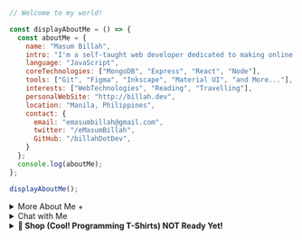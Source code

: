 
```javascript
// Welcome to my world!

const displayAboutMe = () => {
  const aboutMe = {
    name: "Masum Billah",
    intro: "I'm a self-taught web developer dedicated to making online dreams a reality.",
    language: "JavaScript",
    coreTechnologies: ["MongoDB", "Express", "React", "Node"],
    tools: ["Git", "Figma", "Inkscape", "Material UI", "and More..."],
    interests: ["WebTechnologies", "Reading", "Travelling"],
    personalWebSite: "http://billah.dev",
    location: "Manila, Philippines",
    contact: {
      email: "emasumbillah@gmail.com",
      twitter: "/eMasumBillah",
      GitHub: "/billahDotDev",
    }
  };
  console.log(aboutMe);
};

displayAboutMe();
```


<details> 
<summary>More About Me &#43;</summary>
  
```html
🙂 My Story:
I am passionate about JavaScript and web technologies. Before the pandemic, I was a struggling entrepreneur in the clothing industry.
'Cotton Logic' is a company where I hustled as a rainmaker. My business had its ups and downs, which were stressful, but I was learning
something new every day. During the pandemic, I decided to bring my passion into the business. Nowadays, two roles in my real-life game are:
'Web Development Service' and Rainmaking for 'Cotton Logic'. 

👩‍💻 I Speak:
English, Bangla(Native), Taglish, Hindi, and of course JavaScript!

🎓 Certification:
I'm a Bangladesh University of Engineering and Technology (BUET) certified full-stack web developer
on a journey of modern web mastery at the University of Helsinki.

```
</details>

<details> 
<summary>Chat with Me</summary>
<pre> 
There are times when you need someone to listen or give some advice. Book a slot to chat - anything from personal to career, 
Web Development, Graphic design, Digital Marketing, T-Shirt Business, and Mental Health.

<br />
The slots for May and June are fully booked. 
Availability for July will be announced in June on my Twitter account. You can fill out the <a href="https://app.grammarly.com/">Google Form</a> for the programming T-shirt business to get a quick response.
</pre>

</details>

<details>
<summary><strong>🛒 Shop (Cool! Programming T-Shirts) NOT Ready Yet!</strong></summary>

(Not yet ready! I'll upload the products soon...)

<br>
<br>

# Welcome to Cotton Logic JOLINA

<br>
<br>

<div style="width: 100%; display: flex; justify-content: space-around;">
  <div style="width: 200px; margin: 10px;">
    <img src="https://images.unsplash.com/photo-1516762689617-e1cffcef479d?w=500&auto=format&fit=crop&q=60&ixlib=rb-4.0.3&ixid=M3wxMjA3fDB8MHxzZWFyY2h8Mnx8Y2xvdGhpbmd8ZW58MHx8MHx8fDA%3D" style="width: 100%;">
    <div style="text-align: center;">
      <strong>JavaScript Men's T-shirt (JST)</strong>
      <br>
      Fabric: Cotton
      <br>
      Colors: Black, Gray, White
      <br>
      Size: S, M, L, XL
      <br>
      Price: $0.00
    </div>
  </div>
  <br>
  <br>
  <div style="width: 200px; margin: 10px;">
    <img src="https://images.unsplash.com/photo-1593726891090-b4c6bc09c819?w=500&auto=format&fit=crop&q=60&ixlib=rb-4.0.3&ixid=M3wxMjA3fDB8MHxzZWFyY2h8MjB8fHQlMjBzaGlydHN8ZW58MHx8MHx8fDA%3D" style="width: 100%;">
    <div style="text-align: center;">
      <strong>Python Men's T-shirt (PT)</strong>
      <br>
      Fabric: Polyester
      <br>
      Colors: Red, Blue, Green
      <br>
      Size: S, M, L, XL
      <br>
      Price: $0.00
    </div>
  </div>
  <div style="width: 200px; margin: 10px;">
    <img src="https://images.unsplash.com/photo-1502389614483-e475fc34407e?w=500&auto=format&fit=crop&q=60&ixlib=rb-4.0.3&ixid=M3wxMjA3fDB8MHxzZWFyY2h8MTR8fHQlMjBzaGlydHN8ZW58MHx8MHx8fDA%3D" style="width: 100%;">
    <div style="text-align: center;">
      <strong>Java Men's T-shirt (JT)</strong>
      <br>
      Fabric: Cotton Blend
      <br>
      Colors: Navy, Maroon, Olive
      <br>
      Size: S, M, L, XL
      <br>
      Price: $0.00
    </div>
  </div>
  <div style="width: 200px; margin: 10px;">
    <img src="https://images.unsplash.com/photo-1594032194509-0056023973b2?w=500&auto=format&fit=crop&q=60&ixlib=rb-4.0.3&ixid=M3wxMjA3fDB8MHxzZWFyY2h8MTV8fHQlMjBzaGlydHN8ZW58MHx8MHx8fDA%3D" style="width: 100%;">
    <div style="text-align: center;">
      <strong>Another T-shirt (AT)</strong>
      <br>
      Fabric: Cotton
      <br>
      Colors: Blue, Green, Yellow
      <br>
      Size: S, M, L, XL
      <br>
      Price: $0.00
    </div>
  </div>
  <div style="width: 200px; margin: 10px;">
    <img src="https://images.unsplash.com/photo-1586790170083-2f9ceadc732d?w=500&auto=format&fit=crop&q=60&ixlib=rb-4.0.3&ixid=M3wxMjA3fDB8MHxzZWFyY2h8MTF8fHQlMjBzaGlydHN8ZW58MHx8MHx8fDA%3D" style="width: 100%;">
    <div style="text-align: center;">
      <strong>Yet Another T-shirt (YAT)</strong>
      <br>
      Fabric: Polyester
      <br>
      Colors: Red, Yellow, Orange
      <br>
      Size: S, M, L, XL
      <br>
      Price: $0.00
    </div>
  </div>
  <div style="width: 200px; margin: 10px;">
    <img src="https://images.unsplash.com/photo-1618354691438-25bc04584c23?w=500&auto=format&fit=crop&q=60&ixlib=rb-4.0.3&ixid=M3wxMjA3fDB8MHxzZWFyY2h8MTB8fHQlMjBzaGlydHN8ZW58MHx8MHx8fDA%3D" style="width: 100%;">
    <div style="text-align: center;">
      <strong>And Another T-shirt (AAT)</strong>
      <br>
      Fabric: Cotton Blend
      <br>
      Colors: Black, White, Gray
      <br>
      Size: S, M, L, XL
      <br>
      Price: $0.00
    </div>
  </div>
  <div style="width: 200px; margin: 10px;">
    <img src="https://images.unsplash.com/photo-1613852348851-df1739db8201?w=500&auto=format&fit=crop&q=60&ixlib=rb-4.0.3&ixid=M3wxMjA3fDB8MHxzZWFyY2h8N3x8dCUyMHNoaXJ0c3xlbnwwfHwwfHx8MA%3D%3D" style="width: 100%;">
    <div style="text-align: center;">
      <strong>Cool T-shirt (CT)</strong>
      <br>
      Fabric: Polyester Blend
      <br>
      Colors: Blue, Green, Purple
      <br>
      Size: S, M, L, XL
      <br>
      Price: $0.00
    </div>
  </div>
  <div style="width: 200px; margin: 10px;">
    <img src="https://images.unsplash.com/photo-1583743814966-8936f5b7be1a?w=500&auto=format&fit=crop&q=60&ixlib=rb-4.0.3&ixid=M3wxMjA3fDB8MHxzZWFyY2h8NHx8dCUyMHNoaXJ0c3xlbnwwfHwwfHx8MA%3D%3D" style="width: 100%;">
    <div style="text-align: center;">
      <strong>Awesome T-shirt (AT)</strong>
      <br>
      Fabric: Cotton
      <br>
      Colors: Red, White, Blue
      <br>
      Size: S, M, L, XL
      <br>
      Price: $0.00
    </div>
  </div>
  <div style="width: 200px; margin: 10px;">
    <img src="https://images.unsplash.com/photo-1581655353564-df123a1eb820?w=500&auto=format&fit=crop&q=60&ixlib=rb-4.0.3&ixid=M3wxMjA3fDB8MHxzZWFyY2h8Mnx8dCUyMHNoaXJ0c3xlbnwwfHwwfHx8MA%3D%3D" style="width: 100%;">
    <div style="text-align: center;">
      <strong>Funky T-shirt (FT)</strong>
      <br>
      Fabric: Polyester Blend
      <br>
      Colors: Orange, Yellow, Pink
      <br>
      Size: S, M, L, XL
      <br>
      Price: $0.00
    </div>
  </div>
  <div style="width: 200px; margin: 10px;">
    <img src="https://images.unsplash.com/photo-1554568218-0f1715e72254?w=500&auto=format&fit=crop&q=60&ixlib=rb-4.0.3&ixid=M3wxMjA3fDB8MHxzZWFyY2h8OHx8dCUyMHNoaXJ0fGVufDB8fDB8fHww" style="width: 100%;">
    <div style="text-align: center;">
      <strong>Geeky T-shirt (GT)</strong>
      <br>
      Fabric: Cotton Blend
      <br>
      Colors: Gray, Green, Blue
      <br>
      Size: S, M, L, XL
      <br>
      Price: $0.00
    </div>
  </div>
</div>

<br>
<br>

### 🛒 How to Order

Ready to get your hands on these awesome products? Here's how:

Send a WhatsApp/telegram/Viber message with the following information:
- Product name and Code(s) or Screenshot(s)
- Quantity
- Shipping address

💸 We'll respond to confirm your order and provide payment instructions.

Or visit our online [store](google.com).

Happy shopping! 🎁
</details>
